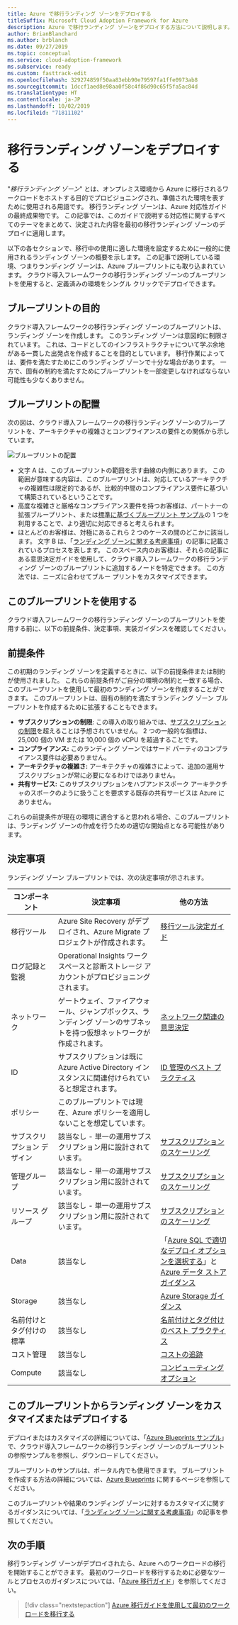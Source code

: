 ```yaml
---
title: Azure で移行ランディング ゾーンをデプロイする
titleSuffix: Microsoft Cloud Adoption Framework for Azure
description: Azure で移行ランディング ゾーンをデプロイする方法について説明します。
author: BrianBlanchard
ms.author: brblanch
ms.date: 09/27/2019
ms.topic: conceptual
ms.service: cloud-adoption-framework
ms.subservice: ready
ms.custom: fasttrack-edit
ms.openlocfilehash: 329274859f50aa83ebb90e79597fa1ffe0973ab8
ms.sourcegitcommit: 1dccf1aed8e98aa0f58c4f86d90c65f5fa5ac84d
ms.translationtype: HT
ms.contentlocale: ja-JP
ms.lasthandoff: 10/02/2019
ms.locfileid: "71811102"
---
```

# <a name="deploy-a-migration-landing-zone"></a>移行ランディング ゾーンをデプロイする

"*移行ランディング ゾーン*" とは、オンプレミス環境から Azure に移行されるワークロードをホストする目的でプロビジョニングされ、準備された環境を表すために使用される用語です。 移行ランディング ゾーンは、Azure 対応性ガイドの最終成果物です。 この記事では、このガイドで説明する対応性に関するすべてのテーマをまとめて、決定された内容を最初の移行ランディング ゾーンのデプロイに適用します。

以下の各セクションで、移行中の使用に適した環境を設定するために一般的に使用されるランディング ゾーンの概要を示します。 この記事で説明している環境、つまりランディング ゾーンは、Azure ブループリントにも取り込まれています。 クラウド導入フレームワークの移行ランディング ゾーンのブループリントを使用すると、定義済みの環境をシングル クリックでデプロイできます。

## <a name="purpose-of-the-blueprint"></a>ブループリントの目的

クラウド導入フレームワークの移行ランディング ゾーンのブループリントは、ランディング ゾーンを作成します。 このランディング ゾーンは意図的に制限されています。 これは、コードとしてのインフラストラクチャについて学ぶ余地がある一貫した出発点を作成することを目的としています。 移行作業によっては、要件を満たすためにこのランディング ゾーンで十分な場合があります。 一方で、固有の制約を満たすためにブループリントを一部変更しなければならない可能性も少なくありません。

## <a name="blueprint-alignment"></a>ブループリントの配置

次の図は、クラウド導入フレームワークの移行ランディング ゾーンのブループリントを、アーキテクチャの複雑さとコンプライアンスの要件との関係から示しています。

![ブループリントの配置](../../_images/ready/blueprint-overview.png)

- 文字 A は、このブループリントの範囲を示す曲線の内側にあります。 この範囲が意味する内容は、このブループリントは、対応しているアーキテクチャの複雑性は限定的であるが、比較的中間のコンプライアンス要件に基づいて構築されているということです。
- 高度な複雑さと厳格なコンプライアンス要件を持つお客様は、パートナーの拡張ブループリント、または[標準に基づくブループリント サンプル](https://docs.microsoft.com/azure/governance/blueprints/samples)の 1 つを利用することで、より適切に対応できると考えられます。
- ほとんどのお客様は、対極にあるこれら 2 つのケースの間のどこかに該当します。 文字 B は、「[ランディング ゾーンに関する考慮事項](../considerations/index.md)」の記事に記載されているプロセスを表します。 このスペース内のお客様は、それらの記事にある意思決定ガイドを使用して、クラウド導入フレームワークの移行ランディング ゾーンのブループリントに追加するノードを特定できます。 この方法では、ニーズに合わせてブルー プリントをカスタマイズできます。

## <a name="use-this-blueprint"></a>このブループリントを使用する

クラウド導入フレームワークの移行ランディング ゾーンのブループリントを使用する前に、以下の前提条件、決定事項、実装ガイダンスを確認してください。

## <a name="assumptions"></a>前提条件

この初期のランディング ゾーンを定義するときに、以下の前提条件または制約が使用されました。 これらの前提条件がご自分の環境の制約と一致する場合、このブループリントを使用して最初のランディング ゾーンを作成することができます。 このブループリントは、固有の制約を満たすランディング ゾーン ブループリントを作成するために拡張することもできます。

- **サブスクリプションの制限**: この導入の取り組みでは、[サブスクリプションの制限](https://docs.microsoft.com/azure/azure-subscription-service-limits)を超えることは予想されていません。 2 つの一般的な指標は、25,000 個の VM または 10,000 個の vCPU を超過することです。
- **コンプライアンス:** このランディング ゾーンではサード パーティのコンプライアンス要件は必要ありません。
- **アーキテクチャの複雑さ:** アーキテクチャの複雑さによって、追加の運用サブスクリプションが常に必要になるわけではありません。
- **共有サービス:** このサブスクリプションをハブアンドスポーク アーキテクチャのスポークのように扱うことを要求する既存の共有サービスは Azure にありません。

これらの前提条件が現在の環境に適合すると思われる場合、このブループリントは、ランディング ゾーンの作成を行うための適切な開始点となる可能性があります。

## <a name="decisions"></a>決定事項

ランディング ゾーン ブループリントでは、次の決定事項が示されます。

| コンポーネント | 決定事項 | 他の方法 |
|---------|---------|---------|
|移行ツール|Azure Site Recovery がデプロイされ、Azure Migrate プロジェクトが作成されます。|[移行ツール決定ガイド](../../decision-guides/migrate-decision-guide/index.md)|
|ログ記録と監視|Operational Insights ワークスペースと診断ストレージ アカウントがプロビジョニングされます。|         |
|ネットワーク|ゲートウェイ、ファイアウォール、ジャンプボックス、ランディング ゾーンのサブネットを持つ仮想ネットワークが作成されます。|[ネットワーク関連の意思決定](../considerations/network-decisions.md)|
|ID|サブスクリプションは既に Azure Active Directory インスタンスに関連付けられていると想定されます。|[ID 管理のベスト プラクティス](https://docs.microsoft.com/azure/security/azure-security-identity-management-best-practices?toc=https://docs.microsoft.com/azure/cloud-adoption-framework/toc.json&bc=https://docs.microsoft.com/azure/cloud-adoption-framework/bread/toc.json)         |
|ポリシー|このブループリントでは現在、Azure ポリシーを適用しないことを想定しています。|         |
|サブスクリプション デザイン|該当なし - 単一の運用サブスクリプション用に設計されています。|[サブスクリプションのスケーリング](../considerations/scaling-subscriptions.md)|
|管理グループ|該当なし - 単一の運用サブスクリプション用に設計されています。|[サブスクリプションのスケーリング](../considerations/scaling-subscriptions.md)         |
|リソース グループ|該当なし - 単一の運用サブスクリプション用に設計されています。|[サブスクリプションのスケーリング](../considerations/scaling-subscriptions.md)         |
|Data|該当なし|「[Azure SQL で適切なデプロイ オプションを選択する](https://docs.microsoft.com/azure/sql-database/sql-database-paas-vs-sql-server-iaas?toc=https://docs.microsoft.com/azure/architecture/toc.json&bc=https://docs.microsoft.com/azure/architecture/bread/toc.json)」と [Azure データ ストア ガイダンス](https://docs.microsoft.com/azure/architecture/guide/technology-choices/data-store-overview) |
|Storage|該当なし|[Azure Storage ガイダンス](../considerations/storage-guidance.md)         |
|名前付けとタグ付けの標準|該当なし|[名前付けとタグ付けのベスト プラクティス](../considerations/naming-and-tagging.md)         |
|コスト管理|該当なし|[コストの追跡](../azure-best-practices/track-costs.md)|
|Compute|該当なし|[コンピューティング オプション](../considerations/compute-decisions.md)|

## <a name="customize-or-deploy-a-landing-zone-from-this-blueprint"></a>このブループリントからランディング ゾーンをカスタマイズまたはデプロイする

デプロイまたはカスタマイズの詳細については、「[Azure Blueprints サンプル](https://docs.microsoft.com/azure/governance/blueprints/samples)」で、クラウド導入フレームワークの移行ランディング ゾーンのブループリントの参照サンプルを参照し、ダウンロードしてください。

ブループリントのサンプルは、ポータル内でも使用できます。 ブループリントを作成する方法の詳細については、[Azure Blueprints](./govern-org-compliance.md?tabs=azureblueprints#create-a-blueprint) に関するページを参照してください。

このブループリントや結果のランディング ゾーンに対するカスタマイズに関するガイダンスについては、「[ランディング ゾーンに関する考慮事項](../considerations/index.md)」の記事を参照してください。

## <a name="next-steps"></a>次の手順

移行ランディング ゾーンがデプロイされたら、Azure へのワークロードの移行を開始することができます。
最初のワークロードを移行するために必要なツールとプロセスのガイダンスについては、「[Azure 移行ガイド](../../migrate/azure-migration-guide/index.md)」を参照してください。

> [!div class="nextstepaction"]
> [Azure 移行ガイドを使用して最初のワークロードを移行する](../../migrate/azure-migration-guide/index.md)
